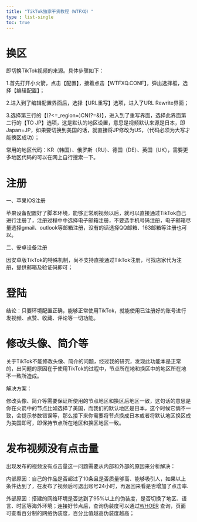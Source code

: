 ```yaml
---
title: "TikTok独家干货教程（WTFXQ）"
type : list-single
toc: true
---
```




# 换区

即切换TikTok视频的来源。具体步骤如下：

1.首先打开小火箭，点击【配置】，接着点击【WTFXQ.CONF】，弹出选择框，选择【编辑配置】；

2.进入到了编辑配置界面后，选择【URL重写】选项，进入了URL Rewrite界面；

3.选择第三行的【(?<=_region=)CN(?=&)】，进入到了重写界面，选择此界面第二行的【TO JP】选项，这是默认的地区设置，意思是视频默认来源是日本，即Japan=JP，如果要切换到美国的话，就直接将JP修改为US，（代码必须为大写才能换区成功）；

常用的地区代码：KR（韩国）、俄罗斯（RU）、德国（DE）、英国（UK），需要更多地区代码的可以在网上自行搜索一下。

# 注册

一、苹果IOS注册

苹果设备配置好了脚本环境，能够正常刷视频以后，就可以直接通过TikTok自己进行注册了，注册过程中中选择电子邮箱注册，不要选手机号码注册，电子邮箱尽量选择gmail、outlook等邮箱注册，没有的话选择QQ邮箱、163邮箱等注册也可以。

二、安卓设备注册

因安卓版TikTok的特殊机制，尚不支持直接通过TikTok注册，可找店家代为注册，提供邮箱及验证码即可；

# 登陆

结论：只要环境配置正确，能够正常使用TikTok，就能使用已注册好的账号进行发视频、点赞、收藏、评论等一切功能。

# 修改头像、简介等

关于TikTok不能修改头像、简介的问题，经过我的研究，发现此功能本是正常的，出问题的原因在于使用TikTok的过程中，节点所在地和换区中的地区所在地不一致所造成。

解决方案：

修改头像、简介等需要保证所使用的节点地区和换区后地区一致，这句话的意思是你在火箭中的节点比如选择了美国，而我们的默认地区是日本，这个时候它俩不一致，会提示参数错误等，那么接下来你需要将节点换成日本或者将默认地区换区成为美国即可，即保持节点所在地区和换区地区一致。

# 发布视频没有点击量

出现发布的视频没有点击量这一问题需要从内部和外部的原因来分析解决：

内部原因：自己的作品是否超过了10条且是否质量够高、能够吸引人，如果以上条件达到了，在发布了视频后可退出账号24小时，再返回来看是否增加了点击率.

外部原因：搭建的网络环境是否达到了95%以上的伪装度，是否切换了地区、语言、时区等海外环境；连接好节点后，查询伪装度可以通过[WHOER](https://whoer.net/zh) 查询，页面可查看百分制的网络伪装度，百分比值越高伪装度越高；

